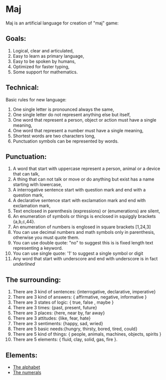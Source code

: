 # Maj

Maj is an artificial language for creation of "maj" game:

**Goals:**
------------------------------------------------------------------------------
1. Logical, clear and articulated,
2. Easy to learn as primary language,
3. Easy to be spoken by humans,
4. Optimized for faster typing,
5. Some support for mathematics.

**Technical:**
------------------------------------------------------------------------------
Basic rules for new language:

1. One single letter is pronounced always the same,
1. One single letter do not represent anything else but itself,
1. One word that represent a person, object or action must have a single meaning,
1. One word that represent a number must have a single meaning,
1. Shortest words are two characters long,
1. Punctuation symbols can be represented by words.

**Punctuation:**
------------------------------------------------------------------------------
1. A word that start with uppercase represent a person, animal or a device that can talk,
1. A thing that can not talk or move or do anything but exist has a name starting with lowercase,
1. A interrogative sentence start with question mark and end with a question mark,
1. A declarative sentence start with exclamation mark and end with exclamation mark,
1. Text enclosed in parenthesis (expressions) or (enumerations) are silent,
1. An enumeration of symbols or things is enclosed in squiggly brackets {a,b,c,44}.
1. An enumeration of numbers is englosed in square brackets [1,24,3]
1. You can use decimal numbers and math symbols only in parenthesis, otherwise you must quote them.
1. You can use double quote: "no" to suggest this is is fixed length text representing a keyword.
1. You can use single quote: '1'  to suggest a single symbol or digit
1. Any word that start with underscore and end with underscore is in fact _underlined_

**The surrounding:**
------------------------------------------------------------------------------
1. There are 3 kind of sentences: {interrogative, declarative, imperative} 
1. There are 3 kind of answers: { affirmative, negative, informative }
1. There are 3 states of logic: { true, false , maybe }
1. There are 3 times:      {past, present, future}
1. There are 3 places:     {here, near by, far away}
1. There are 3 attitudes:  {like, fear, hate}
1. There are 3 sentiments: {happy, sad, wried}
1. There are 5 basic needs:{hungry, thirsty, bored, tired, could}
1. There are 5 kind of things: { people, animals, machines, objects, spirits }
1. There are 5 elements: { fluid, clay, solid, gas, fire }.


**Elements:**
------------------------------------------------------------------------------
* [The alphabet](alphabet.md)
* [The numerals](numerals.md)
